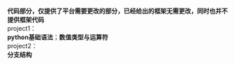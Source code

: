 **代码部分，仅提供了平台需要更改的部分，已经给出的框架无需更改，同时也并不提供框架代码**<br>
project1：<br>
**python基础语法**；**数值类型与运算符**<br>
project2：<br>
**分支结构**<br>

